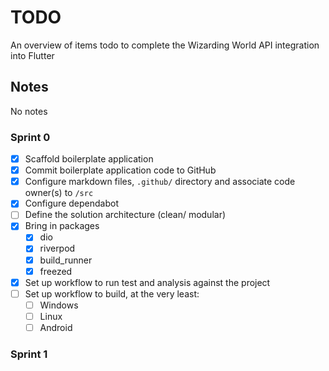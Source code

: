 # TODO

An overview of items todo to complete the Wizarding World API integration into Flutter

## Notes

No notes

### Sprint 0

- [x] Scaffold boilerplate application
- [x] Commit boilerplate application code to GitHub
- [x] Configure markdown files, `.github/` directory and associate code owner(s) to `/src`
- [x] Configure dependabot
- [ ] Define the solution architecture (clean/ modular)
- [x] Bring in packages
  - [x] dio
  - [x] riverpod  
  - [x] build_runner
  - [x] freezed
- [x] Set up workflow to run test and analysis against the project
- [ ] Set up workflow to build, at the very least:
  - [ ] Windows
  - [ ] Linux
  - [ ] Android

### Sprint 1